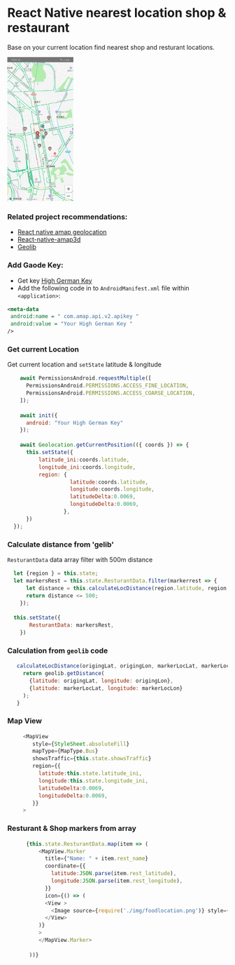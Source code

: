 # React Native nearest location shop &amp; restaurant
Base on your current location find nearest shop and resturant locations.

<img src="img/map_2.jpg" width="30%">

### Related project recommendations:
* [React native amap geolocation](https://github.com/qiuxiang/react-native-amap-geolocation)
* [React-native-amap3d](https://www.npmjs.com/package/react-native-amap3d)
* [Geolib](https://www.npmjs.com/package/geolib)

### Add Gaode Key:
* Get key [High German Key](https://lbs.amap.com/api/android-sdk/guide/create-project/get-key)
* Add the following code in to `AndroidManifest.xml` file within `<application>`:
```xml
<meta-data  
 android:name = " com.amap.api.v2.apikey " 
 android:value = "Your High German Key "
/>
```

### Get current Location
Get current location and `setState` latitude & longitude

```JavaScript
    await PermissionsAndroid.requestMultiple([
      PermissionsAndroid.PERMISSIONS.ACCESS_FINE_LOCATION,
      PermissionsAndroid.PERMISSIONS.ACCESS_COARSE_LOCATION,
    ]);
 
    await init({
      android: "Your High German Key"
    });

    await Geolocation.getCurrentPosition(({ coords }) => {
      this.setState({
          latitude_ini:coords.latitude,
          longitude_ini:coords.longitude,
          region: {
                    latitude:coords.latitude,
                    longitude:coords.longitude,
                    latitudeDelta:0.0069,
                    longitudeDelta:0.0069,
                  },
      })
  });
```

### Calculate distance from 'gelib'
`ResturantData` data array filter with 500m distance

```JavaScript
  let {region } = this.state;
  let markersRest = this.state.ResturantData.filter(markerrest => {
      let distance = this.calculateLocDistance(region.latitude, region.longitude, markerrest.rest_latitude, markerrest.rest_longitude);
      return distance <= 500;
    });

  this.setState({
       ResturantData: markersRest,
    })
```
### Calculation from `geolib` code

```JavaScript
   calculateLocDistance(origingLat, origingLon, markerLocLat, markerLocLon) {
     return geolib.getDistance(
       {latitude: origingLat, longitude: origingLon},
       {latitude: markerLocLat, longitude: markerLocLon}
     );
   }
```


### Map View

```JavaScript
     <MapView 
        style={StyleSheet.absoluteFill}
        mapType={MapType.Bus}
        showsTraffic={this.state.showsTraffic}
        region={{
          latitude:this.state.latitude_ini,
          longitude:this.state.longitude_ini,
          latitudeDelta:0.0069,
          longitudeDelta:0.0069,
        }}
     >
```

### Resturant & Shop markers from array

```JavaScript
      {this.state.ResturantData.map(item => (
          <MapView.Marker
            title={"Name: " + item.rest_name}
            coordinate={{
              latitude:JSON.parse(item.rest_latitude),
              longitude:JSON.parse(item.rest_longitude),
            }}
            icon={() => (
            <View >
              <Image source={require('./img/foodlocation.png')} style={{height: 25, width:25 }} />
            </View>
          )}
          >
          </MapView.Marker>
            
       ))}
```
